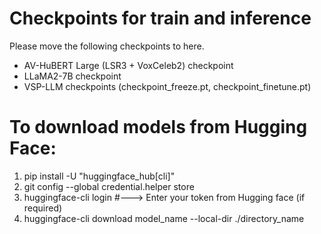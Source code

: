 # Checkpoints for train and inference
Please move the following checkpoints to here.
- AV-HuBERT Large (LSR3 + VoxCeleb2) checkpoint
- LLaMA2-7B checkpoint
- VSP-LLM checkpoints (checkpoint_freeze.pt, checkpoint_finetune.pt)


# To download models from Hugging Face:

1. pip install -U "huggingface_hub[cli]" 
2. git config --global credential.helper store 
3. huggingface-cli login  #---> Enter your token from Hugging face (if required)
4. huggingface-cli download model_name --local-dir ./directory_name
